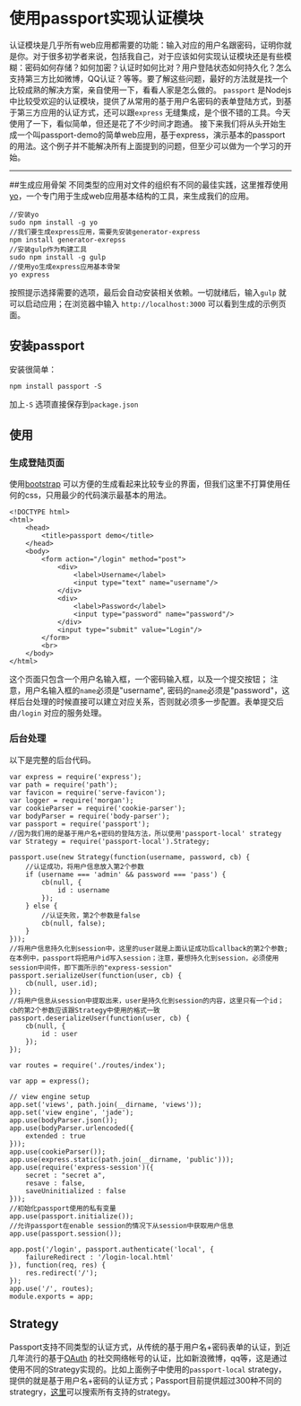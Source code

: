 
使用passport实现认证模块
===================


认证模块是几乎所有web应用都需要的功能：输入对应的用户名跟密码，证明你就是你。对于很多初学者来说，包括我自己，对于应该如何实现认证模块还是有些模糊：密码如何存储？如何加密？认证时如何比对？用户登陆状态如何持久化？怎么支持第三方比如微博，QQ认证？等等。要了解这些问题，最好的方法就是找一个比较成熟的解决方案，亲自使用一下，看看人家是怎么做的。 `passport` 是Nodejs中比较受欢迎的认证模块，提供了从常用的基于用户名密码的表单登陆方式，到基于第三方应用的认证方式，还可以跟`express` 无缝集成，是个很不错的工具。今天使用了一下，看似简单，但还是花了不少时间才跑通。
接下来我们将从头开始生成一个叫passport-demo的简单web应用，基于express，演示基本的passport的用法。这个例子并不能解决所有上面提到的问题，但至少可以做为一个学习的开始。

----------
##生成应用骨架
不同类型的应用对文件的组织有不同的最佳实践，这里推荐使用[yo](http://yeoman.io/)，一个专门用于生成web应用基本结构的工具，来生成我们的应用。
```
//安装yo
sudo npm install -g yo
//我们要生成express应用，需要先安装generator-express
npm install generator-exrepss
//安装gulp作为构建工具
sudo npm install -g gulp
//使用yo生成express应用基本骨架
yo express
```
按照提示选择需要的选项，最后会自动安装相关依赖。一切就绪后，输入`gulp` 就可以启动应用；在浏览器中输入 `http://localhost:3000` 可以看到生成的示例页面。

## 安装passport
安装很简单：
```
npm install passport -S
```
加上`-S` 选项直接保存到`package.json` 
## 使用
### 生成登陆页面
使用[bootstrap](http://getbootstrap.com/) 可以方便的生成看起来比较专业的界面，但我们这里不打算使用任何的css，只用最少的代码演示最基本的用法。
```
<!DOCTYPE html>
<html>
	<head>
		<title>passport demo</title>
	</head>
	<body>
		<form action="/login" method="post">
			<div>
				<label>Username</label>
				<input type="text" name="username"/>
			</div>
			<div>
				<label>Password</label>
				<input type="password" name="password"/>
			</div>
			<input type="submit" value="Login"/>
		</form>
		<br>
	</body>
</html>

```
这个页面只包含一个用户名输入框，一个密码输入框，以及一个提交按钮； 注意，用户名输入框的`name`必须是"username", 密码的`name`必须是"password"，这样后台处理的时候直接可以建立对应关系，否则就必须多一步配置。表单提交后由`/login` 对应的服务处理。

### 后台处理
以下是完整的后台代码。
```
var express = require('express');
var path = require('path');
var favicon = require('serve-favicon');
var logger = require('morgan');
var cookieParser = require('cookie-parser');
var bodyParser = require('body-parser');
var passport = require('passport');
//因为我们用的是基于用户名+密码的登陆方法，所以使用'passport-local' strategy
var Strategy = require('passport-local').Strategy;

passport.use(new Strategy(function(username, password, cb) {
	//认证成功，将用户信息放入第2个参数
	if (username === 'admin' && password === 'pass') {
		cb(null, {
			id : username
		});
	} else {
		//认证失败，第2个参数是false
		cb(null, false);
	}
}));
//将用户信息持久化到session中，这里的user就是上面认证成功后callback的第2个参数;在本例中，passport将把用户id写入session；注意，要想持久化到session，必须使用session中间件，即下面所示的"express-session"
passport.serializeUser(function(user, cb) {
	cb(null, user.id);
});
//将用户信息从session中提取出来，user是持久化到session的内容，这里只有一个id；cb的第2个参数应该跟Strategy中使用的格式一致
passport.deserializeUser(function(user, cb) {
	cb(null, {
		id : user
	});
});

var routes = require('./routes/index');

var app = express();

// view engine setup
app.set('views', path.join(__dirname, 'views'));
app.set('view engine', 'jade');
app.use(bodyParser.json());
app.use(bodyParser.urlencoded({
	extended : true
}));
app.use(cookieParser());
app.use(express.static(path.join(__dirname, 'public')));
app.use(require('express-session')({
	secret : "secret a",
	resave : false,
	saveUninitialized : false
}));
//初始化passport使用的私有变量
app.use(passport.initialize());
//允许passport在enable session的情况下从session中获取用户信息
app.use(passport.session());

app.post('/login', passport.authenticate('local', {
	failureRedirect : '/login-local.html'
}), function(req, res) {
	res.redirect('/');
});
app.use('/', routes);
module.exports = app;
```
## Strategy
Passport支持不同类型的认证方式，从传统的基于用户名+密码表单的认证，到近几年流行的基于[OAuth](http://oauth.net/) 的社交网络帐号的认证，比如新浪微博，qq等，这是通过使用不同的Strategy实现的。比如上面例子中使用的`passport-local` strategy，提供的就是基于用户名+密码的认证方式；Passport目前提供超过300种不同的strategry，[这里](http://passportjs.org/)可以搜索所有支持的strategy。
